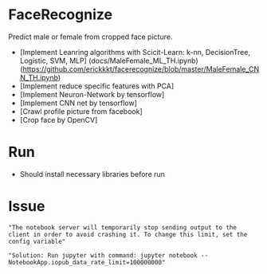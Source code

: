 
# FaceRecognize
Predict male or female from cropped face picture.
  - [Implement Leanring algorithms with Scicit-Learn: k-nn, DecisionTree, Logistic, SVM, MLP] (docs/MaleFemale_ML_TH.ipynb) (https://github.com/erickkkt/facerecognize/blob/master/MaleFemale_CNN_TH.ipynb)
  - [Implement reduce specific features with PCA]
  - [Implement Neuron-Network by tensorflow]
  - [Implement CNN net by tensorflow]
  - [Crawl profile picture from facebook]
  - [Crop face by OpenCV]

# Run
  - Should install necessary libraries before run

# Issue
    "The notebook server will temporarily stop sending output to the client in order to avoid crashing it. To change this limit, set the config variable"
    
    "Solution: Run jupyter with command: jupyter notebook --NotebookApp.iopub_data_rate_limit=100000000"

